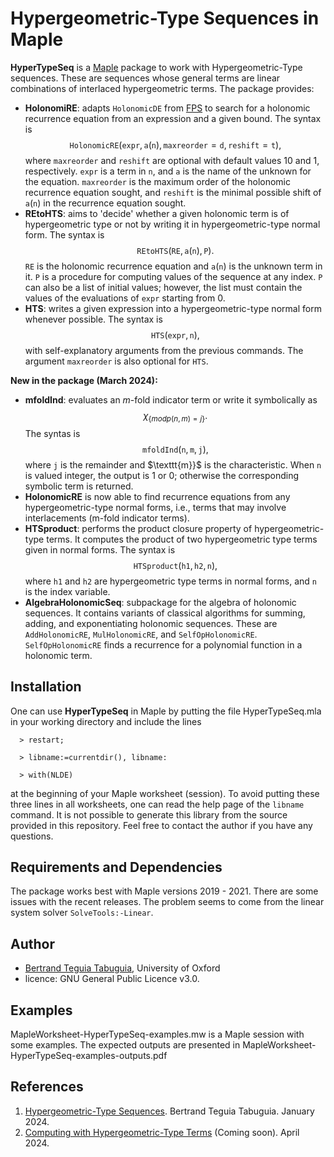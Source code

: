 # Hypergeometric-Type Sequences in Maple

**HyperTypeSeq** is a [Maple](https://www.maplesoft.com/) package to work with Hypergeometric-Type sequences. These are sequences whose general terms are linear combinations of interlaced hypergeometric terms. The package provides:

- **HolonomiRE**: adapts $\texttt{HolonomicDE}$ from [FPS](https://www.mathematik.uni-kassel.de/~bteguia/FPS_webpage/FPS.htm) to search for a holonomic recurrence equation from an expression and a given bound. The syntax is
    $$\texttt{HolonomicRE}(\texttt{expr},\texttt{a}(\texttt{n}),\texttt{maxreorder}=\texttt{d},\texttt{reshift}=\texttt{t}),$$
where $\texttt{maxreorder}$ and $\texttt{reshift}$ are optional with default values $10$ and $1$, respectively. $\texttt{expr}$ is a term in $\texttt{n}$, and $\texttt{a}$ is the name of the unknown for the equation. $\texttt{maxreorder}$ is the maximum order of the holonomic recurrence equation sought, and $\texttt{reshift}$ is the minimal possible shift of $\texttt{a}(\texttt{n})$ in the recurrence equation sought.
- **REtoHTS**: aims to 'decide' whether a given holonomic term is of hypergeometric type or not by writing it in hypergeometric-type normal form. The syntax is
    $$\texttt{REtoHTS}(\texttt{RE},\texttt{a}(\texttt{n}),\texttt{P}).$$
$\texttt{RE}$ is the holonomic recurrence equation and $\texttt{a}(\texttt{n})$ is the unknown term in it. $\texttt{P}$ is a procedure for computing values of the sequence at any index. $\texttt{P}$ can also be a list of initial values; however, the list must contain the values of the evaluations of $\texttt{expr}$ starting from $0$.
- **HTS**: writes a given expression into a hypergeometric-type normal form whenever possible. The syntax is
    $$\texttt{HTS}(\texttt{expr},\texttt{n}),$$
with self-explanatory arguments from the previous commands. The argument $\texttt{maxreorder}$ is also optional for $\texttt{HTS}$.

**New in the package (March 2024):**
- **mfoldInd**: evaluates an $m$-fold indicator term or write it symbolically as
    $$\chi_{\lbrace \mathit{modp} \left(n,m\right)=j \rbrace}.$$
The syntas is
    $$\texttt{mfoldInd}(\texttt{n},\texttt{m},\texttt{j}),$$
where $\texttt{j}$ is the remainder and $\texttt{m}}$ is the characteristic. When $\texttt{n}$ is valued integer, the output is 1 or 0; otherwise the corresponding symbolic term is returned.
- **HolonomicRE** is now able to find recurrence equations from any hypergeometric-type normal forms, i.e., terms that may involve interlacements (m-fold indicator terms).
- **HTSproduct**: performs the product closure property of hypergeometric-type terms. It computes the product of two hypergeometric type terms given in normal forms. The syntax is
$$\texttt{HTSproduct}(\texttt{h1},\texttt{h2},\texttt{n}),$$
where $\texttt{h1}$ and $\texttt{h2}$ are hypergeometric type terms in normal forms, and $\texttt{n}$ is the index variable.
- **AlgebraHolonomicSeq**: subpackage for the algebra of holonomic sequences. It contains variants of classical algorithms for summing, adding, and exponentiating holonomic sequences. These are $\texttt{AddHolonomicRE}$, $\texttt{MulHolonomicRE}$, and $\texttt{SelfOpHolonomicRE}$. $\texttt{SelfOpHolonomicRE}$ finds a recurrence for a polynomial function in a holonomic term.

## Installation

One can use **HyperTypeSeq** in Maple by putting the file HyperTypeSeq.mla in your working directory and include the lines
```
  > restart;

  > libname:=currentdir(), libname:

  > with(NLDE)
```
at the beginning of your Maple worksheet (session). To avoid putting these three lines in all worksheets, one can read the help page of the $\texttt{libname}$ command. It is not possible to generate this library from the source provided in this repository. Feel free to contact the author if you have any questions.

## Requirements and Dependencies

The package works best with Maple versions 2019 - 2021. There are some issues with the recent releases. The problem seems to come from the linear system solver $\texttt{SolveTools:-Linear}$.

## Author

- [Bertrand Teguia Tabuguia](https://bertrandteguia.com), University of Oxford
- licence: GNU General Public Licence v3.0.

## Examples

MapleWorksheet-HyperTypeSeq-examples.mw is a Maple session with some examples. The expected outputs are presented in MapleWorksheet-HyperTypeSeq-examples-outputs.pdf

## References

1. [Hypergeometric-Type Sequences](https://arxiv.org/abs/2401.00256). Bertrand Teguia Tabuguia. January 2024.
2. [Computing with Hypergeometric-Type Terms](https://) (Coming soon). April 2024.


